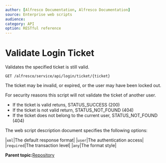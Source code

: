```yaml
---
author: [Alfresco Documentation, Alfresco Documentation]
source: Enterprise web scripts
audience: 
category: API
option: RESTful reference
---
```


# Validate Login Ticket

Validates the specified ticket is still valid.

`GET /alfresco/service/api/login/ticket/{ticket}`



The ticket may be invalid, or expired, or the user may have been locked out.

For security reasons this script will not validate the ticket of another user.

-   If the ticket is valid retuns, STATUS\_SUCCESS \(200\)
-   If the ticket is not valid return, STATUS\_NOT\_FOUND \(404\)
-   If the ticket does not belong to the current user, STATUS\_NOT\_FOUND \(404\)

The web script description document specifies the following options:

|`xml`|The default response format|
|`user`|The authentication access|
|`required`|The transaction level|
|`any`|The format style|

**Parent topic:**[Repository](../references/RESTful-Repository.md)

